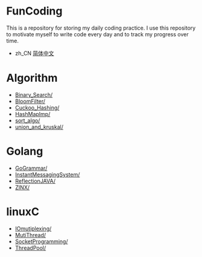 # FunCoding

This is a repository for storing my daily coding practice. I use this repository to motivate myself to write code every day and to track my progress over time.

- zh_CN [简体中文](/README.zh_CN.md)


# Algorithm

* [Binary_Search/](.\Algorithm\Binary_Search)
* [BloomFilter/](.\Algorithm\BloomFilter)
* [Cuckoo_Hashing/](.\Algorithm\Cuckoo_Hashing)
* [HashMapImp/](.\Algorithm\HashMapImp)
* [sort_algo/](.\Algorithm\sort_algo)
* [union_and_kruskal/](.\Algorithm\union_and_kruskal)

# Golang

* [GoGrammar/](.\Golang\GoGrammar)
* [InstantMessagingSystem/](.\Golang\InstantMessagingSystem)
* [ReflectionJAVA/](.\Golang\ReflectionJAVA)
* [ZINX/](.\Golang\ZINX)

# linuxC

* [IOmutiplexing/](.\linuxC\IOmutiplexing)
* [MutiThread/](.\linuxC\MutiThread)
* [SocketProgramming/](.\linuxC\SocketProgramming)
* [ThreadPool/](.\linuxC\ThreadPool)

